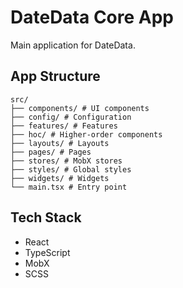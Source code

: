 # DateData Core App
Main application for DateData.

## App Structure
```
src/
├── components/ # UI components
├── config/ # Configuration
├── features/ # Features
├── hoc/ # Higher-order components
├── layouts/ # Layouts
├── pages/ # Pages
├── stores/ # MobX stores
├── styles/ # Global styles
├── widgets/ # Widgets
└── main.tsx # Entry point
```

## Tech Stack
- React
- TypeScript
- MobX
- SCSS
